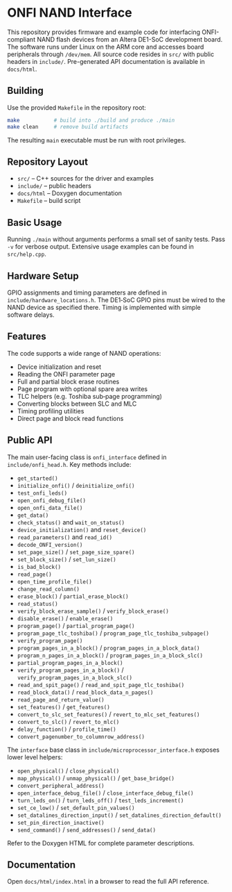 # ONFI NAND Interface

This repository provides firmware and example code for interfacing ONFI-compliant NAND flash devices from an Altera DE1-SoC development board. The software runs under Linux on the ARM core and accesses board peripherals through `/dev/mem`. All source code resides in `src/` with public headers in `include/`. Pre-generated API documentation is available in `docs/html`.

## Building

Use the provided `Makefile` in the repository root:

```bash
make           # build into ./build and produce ./main
make clean     # remove build artifacts
```

The resulting `main` executable must be run with root privileges.

## Repository Layout

- `src/` – C++ sources for the driver and examples
- `include/` – public headers
- `docs/html` – Doxygen documentation
- `Makefile` – build script

## Basic Usage

Running `./main` without arguments performs a small set of sanity tests. Pass `-v` for verbose output. Extensive usage examples can be found in `src/help.cpp`.

## Hardware Setup

GPIO assignments and timing parameters are defined in `include/hardware_locations.h`. The DE1‑SoC GPIO pins must be wired to the NAND device as specified there. Timing is implemented with simple software delays.

## Features

The code supports a wide range of NAND operations:

- Device initialization and reset
- Reading the ONFI parameter page
- Full and partial block erase routines
- Page program with optional spare area writes
- TLC helpers (e.g. Toshiba sub‑page programming)
- Converting blocks between SLC and MLC
- Timing profiling utilities
- Direct page and block read functions

## Public API

The main user-facing class is `onfi_interface` defined in `include/onfi_head.h`. Key methods include:

- `get_started()`
- `initialize_onfi()` / `deinitialize_onfi()`
- `test_onfi_leds()`
- `open_onfi_debug_file()`
- `open_onfi_data_file()`
- `get_data()`
- `check_status()` and `wait_on_status()`
- `device_initialization()` and `reset_device()`
- `read_parameters()` and `read_id()`
- `decode_ONFI_version()`
- `set_page_size()` / `set_page_size_spare()`
- `set_block_size()` / `set_lun_size()`
- `is_bad_block()`
- `read_page()`
- `open_time_profile_file()`
- `change_read_column()`
- `erase_block()` / `partial_erase_block()`
- `read_status()`
- `verify_block_erase_sample()` / `verify_block_erase()`
- `disable_erase()` / `enable_erase()`
- `program_page()` / `partial_program_page()`
- `program_page_tlc_toshiba()` / `program_page_tlc_toshiba_subpage()`
- `verify_program_page()`
- `program_pages_in_a_block()` / `program_pages_in_a_block_data()`
- `program_n_pages_in_a_block()` / `program_pages_in_a_block_slc()`
- `partial_program_pages_in_a_block()`
- `verify_program_pages_in_a_block()` / `verify_program_pages_in_a_block_slc()`
- `read_and_spit_page()` / `read_and_spit_page_tlc_toshiba()`
- `read_block_data()` / `read_block_data_n_pages()`
- `read_page_and_return_value()`
- `set_features()` / `get_features()`
- `convert_to_slc_set_features()` / `revert_to_mlc_set_features()`
- `convert_to_slc()` / `revert_to_mlc()`
- `delay_function()` / `profile_time()`
- `convert_pagenumber_to_columnrow_address()`

The `interface` base class in `include/microprocessor_interface.h` exposes lower level helpers:

- `open_physical()` / `close_physical()`
- `map_physical()` / `unmap_physical()` / `get_base_bridge()`
- `convert_peripheral_address()`
- `open_interface_debug_file()` / `close_interface_debug_file()`
- `turn_leds_on()` / `turn_leds_off()` / `test_leds_increment()`
- `set_ce_low()` / `set_default_pin_values()`
- `set_datalines_direction_input()` / `set_datalines_direction_default()`
- `set_pin_direction_inactive()`
- `send_command()` / `send_addresses()` / `send_data()`

Refer to the Doxygen HTML for complete parameter descriptions.

## Documentation

Open `docs/html/index.html` in a browser to read the full API reference.